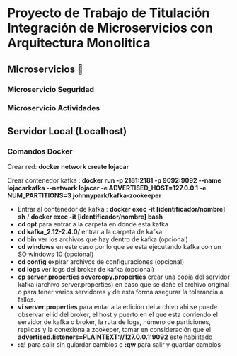 # Proyecto de Trabajo de Titulación Integración de Microservicios con Arquitectura Monolitica
## Microservicios 🚀
### Microservicio Seguridad
### Microservicio Actividades


## Servidor Local (Localhost)
### Comandos Docker
Crear red: **docker network create lojacar**

Crear contenedor kafka : **docker run -p 2181:2181 -p 9092:9092 --name lojacarkafka --network lojacar -e ADVERTISED_HOST=127.0.0.1  -e NUM_PARTITIONS=3 johnnypark/kafka-zookeeper**
* Entrar al contenedor de kafka : **docker exec -it [identificador/nombre] sh** / **docker exec -it [identificador/nombre] bash**
* **cd opt** para entrar a la carpeta en donde esta kafka
* **cd kafka_2.12-2.4.0/** entrar a la carpeta de kafka
* **cd bin** ver los archivos que hay dentro de kafka (opcional)
* **cd windows** en este caso por lo que se esta ejecutando kafka con un SO windows 10 (opcional)
* **cd config** explrar archivos de configuraciones (opcional)
* **cd logs** ver logs del broker de kafka (opcional)
* **cp server.properties severcopy.properties** crear una copia del servidor kafka (archivo server.properties) en caso que se dañe el archivo original o para tener varios servidores y de esta forma asegurar la tolerancia a fallos.
* **vi server.properties** para entar a la edición del archivo ahi se puede observar el id del broker, el host y puerto en el que esta corriendo el servidor de kafka o broker, la ruta de logs, número de particiones, replicas y la conexióna a zookeper, tomar en consideración que el **advertised.listeners=PLAINTEXT://127.0.0.1:9092** este habilitado
* **:q!** para salir sin guiardar cambios o **:qw** para salir y guardar cambios
